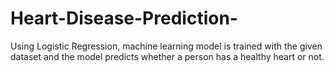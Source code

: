 # Heart-Disease-Prediction-
Using Logistic Regression, machine learning model is trained with the given dataset and the model predicts whether a person has a healthy heart or not. 
